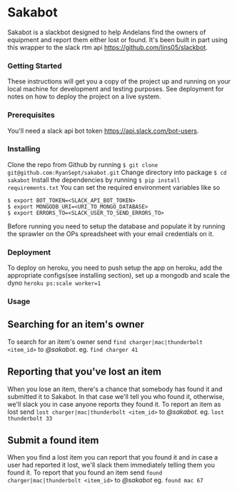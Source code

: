# Sakabot
Sakabot is a slackbot designed to help Andelans find the owners of equipment and report them either lost or found. 
It's been built in part using this wrapper to the slack rtm api https://github.com/lins05/slackbot. 

### Getting Started
These instructions will get you a copy of the project up and running on your local machine for development and testing purposes. See deployment for notes on how to deploy the project on a live system.

### Prerequisites
You'll need a slack api bot token https://api.slack.com/bot-users.

### Installing
Clone the repo from Github by running  `$ git clone git@github.com:RyanSept/sakabot.git`
Change directory into package `$ cd sakabot`
Install the dependencies by running `$ pip install requirements.txt`
You can set the required environment variables like so

```
$ export BOT_TOKEN=<SLACK_API_BOT_TOKEN> 
$ export MONGODB_URI=<URI_TO_MONGO_DATABASE>
$ export ERRORS_TO=<SLACK_USER_TO_SEND_ERRORS_TO>
```

Before running you need to setup the database and populate it by running the sprawler on the OPs spreadsheet with your email credentials
on it.

### Deployment
To deploy on heroku, you need to push setup the app on heroku, add the appropriate configs(see installing section), set up a
mongodb and scale the dyno `heroku ps:scale worker=1`

### Usage
Searching for an item's owner
----------------
To search for an item's owner send `find charger|mac|thunderbolt <item_id>` to _@sakabot_.
eg. `find charger 41`

Reporting that you've lost an item
----------------
When you lose an item, there's a chance that somebody has found it and submitted it to Sakabot. In that case we'll tell you who found it, otherwise, we'll slack you in case anyone reports they found it. To report an item as lost send `lost charger|mac|thunderbolt <item_id>` to _@sakabot._
eg. `lost thunderbolt 33`

Submit a found item
----------------
When you find a lost item you can report that you found it and in case a user had reported it lost, we'll slack them immediately telling them you found it. To report that you found an item send `found charger|mac|thunderbolt <item_id>` to _@sakabot_
eg. `found mac 67`
